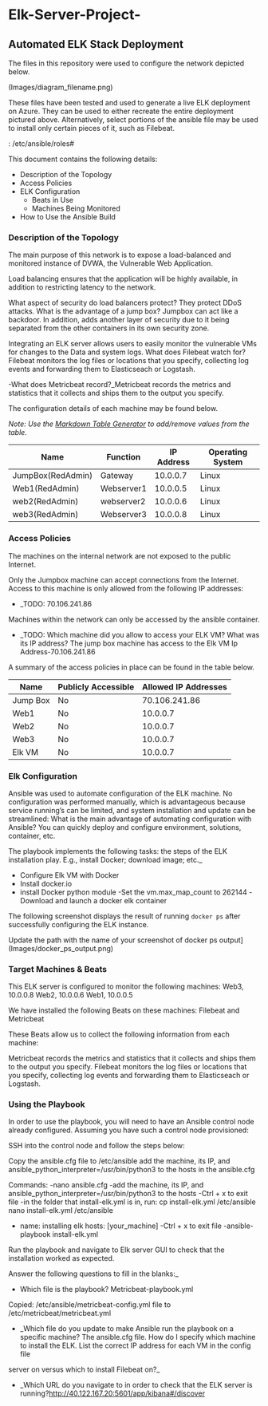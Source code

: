 # Elk-Server-Project-
## Automated ELK Stack Deployment

The files in this repository were used to configure the network depicted below.

(Images/diagram_filename.png)

These files have been tested and used to generate a live ELK deployment on Azure. They can be used to either recreate the entire deployment pictured above. Alternatively, select portions of the ansible file may be used to install only certain pieces of it, such as Filebeat.

  : /etc/ansible/roles#

This document contains the following details:
- Description of the Topology 
- Access Policies
- ELK Configuration
  - Beats in Use
  - Machines Being Monitored
- How to Use the Ansible Build


### Description of the Topology

The main purpose of this network is to expose a load-balanced and monitored instance of DVWA, the Vulnerable Web Application.

Load balancing ensures that the application will be highly available, in addition to restricting latency to the network.


What aspect of security do load balancers protect? They protect DDoS attacks. What is the advantage of a jump box? Jumpbox can act like a backdoor. In addition, adds another layer of security due to it being separated from the other containers in its own security zone.  

Integrating an ELK server allows users to easily monitor the vulnerable VMs for changes to the Data and system logs. 
What does Filebeat watch for? Filebeat monitors the log files or locations that you specify, collecting log events and forwarding them to Elasticseach or Logstash. 

-What does Metricbeat record?_Metricbeat records the metrics and statistics that it collects and ships them to the output you specify. 









The configuration details of each machine may be found below.

_Note: Use the [Markdown Table Generator](http://www.tablesgenerator.com/markdown_tables) to add/remove values from the table_.

| Name              | Function      | IP Address | Operating System |
|-------------------|----------     |------------|------------------|
| JumpBox(RedAdmin) | Gateway       | 10.0.0.7   | Linux            |
| Web1(RedAdmin)    | Webserver1    | 10.0.0.5   | Linux            |
| web2(RedAdmin)    | webserver2    | 10.0.0.6   | Linux            |
| web3(RedAdmin)    | Webserver3    | 10.0.0.8   | Linux            |

### Access Policies

The machines on the internal network are not exposed to the public Internet. 

Only the Jumpbox machine can accept connections from the Internet. Access to this machine is only allowed from the following IP addresses:
- _TODO: 70.106.241.86

Machines within the network can only be accessed by the ansible container.

- _TODO: Which machine did you allow to access your ELK VM? What was its IP address? The jump box machine has access to the Elk VM Ip Address-70.106.241.86

A summary of the access policies in place can be found in the table below.

| Name     | Publicly Accessible | Allowed IP Addresses |
|----------|---------------------|----------------------|
| Jump Box | No                  | 70.106.241.86        | 
|  Web1    | No                  | 10.0.0.7             |
|  Web2    | No                  | 10.0.0.7             |    
|  Web3    | No                  | 10.0.0.7             |
|  Elk VM  | No                  | 10.0.0.7             |


### Elk Configuration

Ansible was used to automate configuration of the ELK machine. No configuration was performed manually, which is advantageous because service running’s can be limited, and system installation and update can be streamlined: What is the main advantage of automating configuration with Ansible? You can quickly deploy and configure environment, solutions, container, etc. 







The playbook implements the following tasks:
the steps of the ELK installation play. E.g., install Docker; download image; etc._
- Configure Elk VM with Docker
- Install docker.io
- install Docker python module
-Set the vm.max_map_count to 262144
-Download and launch a docker elk container
        

The following screenshot displays the result of running `docker ps` after successfully configuring the ELK instance.

Update the path with the name of your screenshot of docker ps output](Images/docker_ps_output.png)

### Target Machines & Beats
This ELK server is configured to monitor the following machines:
Web3, 10.0.0.8
Web2, 10.0.0.6
Web1, 10.0.0.5

We have installed the following Beats on these machines:
Filebeat and Metricbeat 

These Beats allow us to collect the following information from each machine:

Metricbeat records the metrics and statistics that it collects and ships them to the output you specify. Filebeat monitors the log files or locations that you specify, collecting log events and forwarding them to Elasticseach or Logstash.

### Using the Playbook
In order to use the playbook, you will need to have an Ansible control node already configured. Assuming you have such a control node provisioned: 

SSH into the control node and follow the steps below:

Copy the ansible.cfg file to /etc/ansible
add the machine, its IP, and ansible_python_interpreter=/usr/bin/python3 to the hosts in the ansible.cfg

Commands:
-nano ansible.cfg
-add the machine, its IP, and ansible_python_interpreter=/usr/bin/python3 to the hosts
-Ctrl + x to exit file
-in the folder that install-elk.yml is in, run: cp install-elk.yml /etc/ansible
nano install-elk.yml /etc/ansible
- name: installing elk hosts: [your_machine]
-Ctrl + x to exit file
-ansible-playbook install-elk.yml

Run the playbook and navigate to Elk server GUI to check that the installation worked as expected.


Answer the following questions to fill in the blanks:_

- Which file is the playbook? Metricbeat-playbook.yml 

Copied: /etc/ansible/metricbeat-config.yml file to /etc/metricbeat/metricbeat.yml


- _Which file do you update to make Ansible run the playbook on a specific machine? The ansible.cfg file. How do I specify which machine to install the ELK. List the correct IP address for each VM in the config file 

server on versus which to install Filebeat on?_
- _Which URL do you navigate to in order to check that the ELK server is running?http://40.122.167.20:5601/app/kibana#/discover
